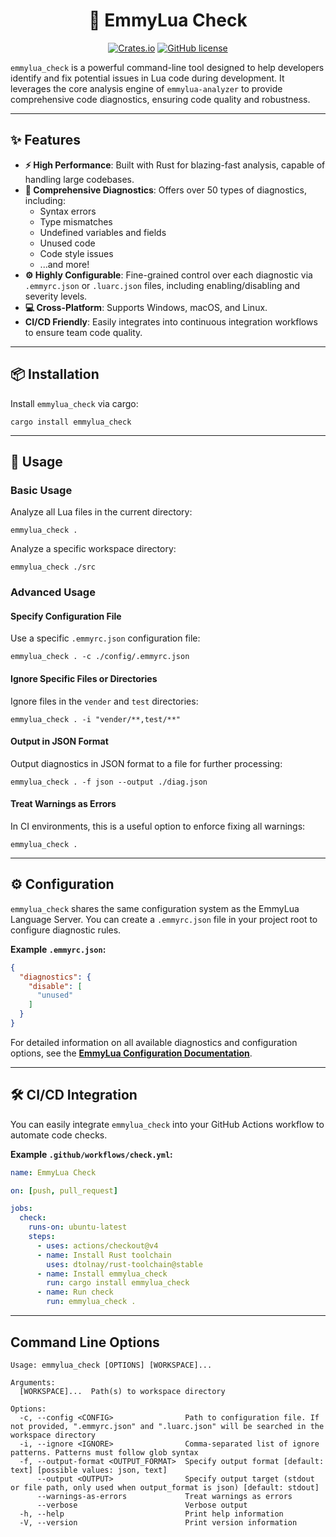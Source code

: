 <div align="center">

# 🦀 EmmyLua Check

[![Crates.io](https://img.shields.io/crates/v/emmylua_check.svg?style=for-the-badge&logo=rust)](https://crates.io/crates/emmylua_check)
[![GitHub license](https://img.shields.io/github/license/CppCXY/emmylua-analyzer-rust?style=for-the-badge&logo=mit&color=blue)](../../LICENSE)

</div>

`emmylua_check` is a powerful command-line tool designed to help developers identify and fix potential issues in Lua code during development. It leverages the core analysis engine of `emmylua-analyzer` to provide comprehensive code diagnostics, ensuring code quality and robustness.

---

## ✨ Features

- **⚡ High Performance**: Built with Rust for blazing-fast analysis, capable of handling large codebases.
- **🎯 Comprehensive Diagnostics**: Offers over 50 types of diagnostics, including:
  - Syntax errors
  - Type mismatches
  - Undefined variables and fields
  - Unused code
  - Code style issues
  - ...and more!
- **⚙️ Highly Configurable**: Fine-grained control over each diagnostic via `.emmyrc.json` or `.luarc.json` files, including enabling/disabling and severity levels.
- **💻 Cross-Platform**: Supports Windows, macOS, and Linux.
- **CI/CD Friendly**: Easily integrates into continuous integration workflows to ensure team code quality.

---

## 📦 Installation

Install `emmylua_check` via cargo:
```shell
cargo install emmylua_check
```

---

## 🚀 Usage

### Basic Usage

Analyze all Lua files in the current directory:
```shell
emmylua_check .
```

Analyze a specific workspace directory:
```shell
emmylua_check ./src
```

### Advanced Usage

#### Specify Configuration File

Use a specific `.emmyrc.json` configuration file:
```shell
emmylua_check . -c ./config/.emmyrc.json
```

#### Ignore Specific Files or Directories

Ignore files in the `vender` and `test` directories:
```shell
emmylua_check . -i "vender/**,test/**"
```

#### Output in JSON Format

Output diagnostics in JSON format to a file for further processing:
```shell
emmylua_check . -f json --output ./diag.json
```

#### Treat Warnings as Errors

In CI environments, this is a useful option to enforce fixing all warnings:
```shell
emmylua_check .
```

---

## ⚙️ Configuration

`emmylua_check` shares the same configuration system as the EmmyLua Language Server. You can create a `.emmyrc.json` file in your project root to configure diagnostic rules.

**Example `.emmyrc.json`:**
```json
{
  "diagnostics": {
    "disable": [
      "unused"
    ]
  }
}
```

For detailed information on all available diagnostics and configuration options, see the [**EmmyLua Configuration Documentation**](../../docs/config/emmyrc_json_CN.md).

---

## 🛠️ CI/CD Integration

You can easily integrate `emmylua_check` into your GitHub Actions workflow to automate code checks.

**Example `.github/workflows/check.yml`:**
```yaml
name: EmmyLua Check

on: [push, pull_request]

jobs:
  check:
    runs-on: ubuntu-latest
    steps:
      - uses: actions/checkout@v4
      - name: Install Rust toolchain
        uses: dtolnay/rust-toolchain@stable
      - name: Install emmylua_check
        run: cargo install emmylua_check
      - name: Run check
        run: emmylua_check .
```

---

## Command Line Options

```
Usage: emmylua_check [OPTIONS] [WORKSPACE]...

Arguments:
  [WORKSPACE]...  Path(s) to workspace directory

Options:
  -c, --config <CONFIG>                Path to configuration file. If not provided, ".emmyrc.json" and ".luarc.json" will be searched in the workspace directory
  -i, --ignore <IGNORE>                Comma-separated list of ignore patterns. Patterns must follow glob syntax
  -f, --output-format <OUTPUT_FORMAT>  Specify output format [default: text] [possible values: json, text]
      --output <OUTPUT>                Specify output target (stdout or file path, only used when output_format is json) [default: stdout]
      --warnings-as-errors             Treat warnings as errors
      --verbose                        Verbose output
  -h, --help                           Print help information
  -V, --version                        Print version information
```
